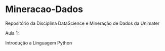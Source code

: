 # Mineracao-Dados

Repositório da Disciplina DataScience e Mineração de Dados da Unimater

Aula 1:

Introdução a Linguagem Python
